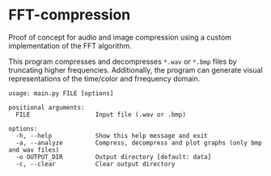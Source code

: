 # FFT-compression
Proof of concept for audio and image compression using a custom implementation of the FFT algorithm.

This program compresses and decompresses `*.wav` or `*.bmp` files by truncating higher frequencies.
Additionally, the program can generate visual representations of the time/color and frrequency domain. 

```
usage: main.py FILE [options]
                                                                                                    
positional arguments:                                                                               
  FILE                  Input file (.wav or .bmp)                                                   
  
options:                                                                                            
  -h, --help            Show this help message and exit                                             
  -a, --analyze         Compress, decompress and plot graphs (only bmp and wav files)     
  -o OUTPUT_DIR         Output directory [default: data]
  -c, --clear           Clear output directory
```
